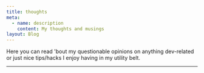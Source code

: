 ```yaml
---
title: thoughts
meta:
  - name: description
    content: My thoughts and musings
layout: Blog
---
```


Here you can read 'bout my questionable opinions on
anything dev-related or just nice tips/hacks I enjoy having in my utility belt.

<hr>
